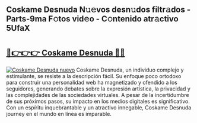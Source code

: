 ## Coskame Desnuda N𝚞𝚎vos desn𝚞dos filtr𝚊dos - Parts-9ma F𝚘tos vid𝚎o - C𝚘ntenido atr𝚊ctivo 5UfaX

# <h2><a href="http://mbaa8d.tromn.icu/?c=Coskame+Desnuda">🔗👉👉👉 Coskame Desnuda 🔗🔗</a></h2>

[![Coskame Desnuda nuevo](https://i.imgur.com/pEAQMta.gif)](http://mbaa8d.tromn.icu/?c=Coskame+Desnuda)
Coskame Desnuda, un individuo complejo y estimulante, se resiste a la descripción fácil. Su enfoque poco ortodoxo para construir una personalidad web ha magnetizado y ofendido a los seguidores, generando debates sobre la expresión artística, la privacidad y las complejidades de las sociedades virtuales. A pesar de la incertidumbre de sus próximos pasos, su impacto en los medios digitales es significativo. Con un espíritu inquebrantable y un atractivo innegable, Coskame Desnuda journey en el mundo en línea es imparable.
